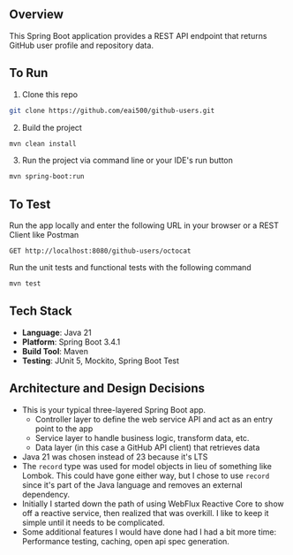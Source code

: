 ## Overview
This Spring Boot application provides a REST API endpoint that returns GitHub user profile and repository data.

## To Run
1. Clone this repo 
```bash
git clone https://github.com/eai500/github-users.git
```
2. Build the project
```bash
mvn clean install
```
3. Run the project via command line or your IDE's run button
```bash
mvn spring-boot:run
```


## To Test
Run the app locally and enter the following URL in your browser or a REST Client like Postman
```
GET http://localhost:8080/github-users/octocat
```

Run the unit tests and functional tests with the following command
```bash
mvn test
```

## Tech Stack
- **Language**: Java 21
- **Platform**: Spring Boot 3.4.1
- **Build Tool**: Maven
- **Testing**: JUnit 5, Mockito, Spring Boot Test

## Architecture and Design Decisions
- This is your typical three-layered Spring Boot app.
    - Controller layer to define the web service API and act as an entry point to the app
    - Service layer to handle business logic, transform data, etc.
    - Data layer (in this case a GitHub API client) that retrieves data
- Java 21 was chosen instead of 23 because it's LTS
- The `record` type was used for model objects in lieu of something like Lombok. This could have gone either way, but I chose to use `record` since it's part of the Java language and removes an external dependency. 
- Initially I started down the path of using WebFlux Reactive Core to show off a reactive service, then realized that was overkill. I like to keep it simple until it needs to be complicated.
- Some additional features I would have done had I had a bit more time: Performance testing, caching, open api spec generation.  